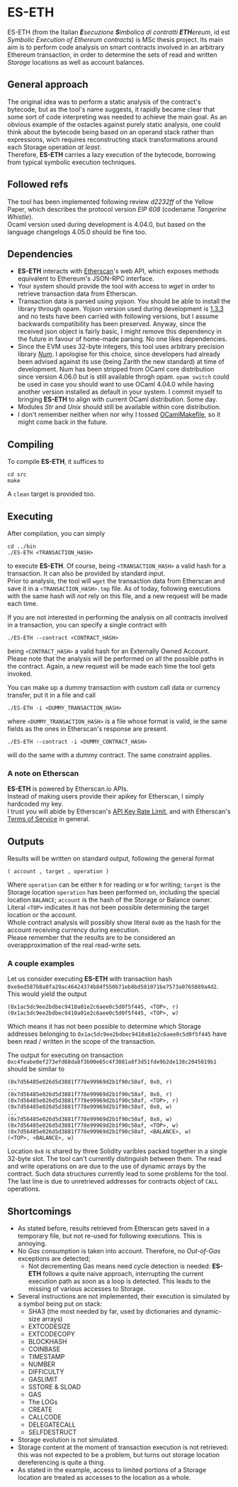 # ES-ETH
ES-ETH (from the Italian _**E**secuzione **S**imbolica di contratti **ETH**ereum_, id est _Symbolic Execution of Ethereum contracts_) is MSc thesis project. Its main aim is to perform code analysis on smart contracts involved in an arbitrary Ethereum transaction, in order to determine the sets of read and written _Storage_ locations as well as account balances.

## General approach
The original idea was to perform a static analysis of the contract's bytecode, but as the tool's name suggests, it rapidly became clear that some sort of code interpreting was needed to achieve the main goal. As an obvious example of the ostacles against purely static analysis, one could think about the bytecode being based on an operand stack rather than expressions, wich requires reconstructing stack transformations around each Storage operation _at least_.  
Therefore, **ES-ETH** carries a lazy execution of the bytecode, borrowing from typical symbolic execution techniques.

## Followed refs
The tool has been implemented following review _d2232ff_ of the Yellow Paper, which describes the protocol version _EIP 608_ (codename _Tangerine Whistle_).  
Ocaml version used during development is 4.04.0, but based on the language changelogs 4.05.0 should be fine too.

## Dependencies
- **ES-ETH** interacts with [Etherscan][1]'s web API, which exposes methods equivalent to Ethereum's JSON-RPC interface.
- Your system should provide the tool with access to _wget_ in order to retrieve transaction data from Etherscan.
- Transaction data is parsed using _yojson_. You should be able to install the library through opam. Yojson version used during development is [1.3.3][2] and no tests have been carried with following versions, but I assume backwards compatibility has been preserved. Anyway, since the received json object is fairly basic, I might remove this dependency in the future in favour of home-made parsing. No one likes dependencies.
- Since the EVM uses 32-byte integers, this tool uses arbitrary precision library _[Num][3]_. I apologise for this choice, since developers had already been advised against its use (being Zarith the new standard) at time of development. Num has been stripped from OCaml core distribution since version 4.06.0 but is still available throgh opam. `opam switch` could be used in case you should want to use OCaml 4.04.0 while having another version installed as default in your system. I commit myself to bringing **ES-ETH** to align with current OCaml distribution. Some day.
- Modules _Str_ and _Unix_ should still be available within core distribution.
- I don't remember neither when nor why I tossed [OCamlMakefile][6], so it might come back in the future.

## Compiling
To compile **ES-ETH**, it suffices to

    cd src
    make

A `clean` target is provided too.

## Executing
After compilation, you can simply

    cd ../bin
    ./ES-ETH <TRANSACTION_HASH>

to execute **ES-ETH**. Of course, being `<TRANSACTION_HASH>` a valid hash for a transaction. It can also be provided by standard input.  
Prior to analysis, the tool will `wget` the transaction data from Etherscan and save it in a `<TRANSACTION_HASH>.tmp` file. As of today, following executions with the same hash will _not_ rely on this file, and a new request will be made each time.

If you are not interested in performing the analysis on all contracts involved in a transaction, you can specify a single contract with

    ./ES-ETH --contract <CONTRACT_HASH>

being `<CONTRACT_HASH>` a valid hash for an Externally Owned Account.  
Please note that the analysis will be performed on all the possible paths in the contract. Again, a new request will be made each time the tool gets invoked.

You can make up a dummy transaction with custom call data or currency transfer, put it in a file and call

    ./ES-ETH -i <DUMMY_TRANSACTION_HASH>

where `<DUMMY_TRANSACTION_HASH>` is a file whose format is valid, ie the same fields as the ones in Etherscan's response are present.

    ./ES-ETH --contract -i <DUMMY_CONTRACT_HASH>

will do the same with a dummy contract. The same constraint applies.

### A note on Etherscan
**ES-ETH** is powered by Etherscan.io APIs.  
Instead of making users provide their apikey for Etherscan, I simply hardcoded my key.  
I trust you will abide by Etherscan's [API Key Rate Limit][4], and with Etherscan's [Terms of Service][5] in general.

## Outputs
Results will be written on standard output, following the general format

    ( account , target , operation )

Where `operation` can be either `R` for reading or `W` for writing; `target` is the Storage location `operation` has been performed on, including the special location `BALANCE`; `account` is the hash of the Storage or Balance owner.  
Literal `<TOP>` indicates it has not been possible determining the target location or the account.  
Whole contract analysis will possibly show literal `0x00` as the hash for the account receiving currency during execution.  
Please remember that the results are to be considered an overapproximation of the real read-write sets.

### A couple examples
Let us consider executing **ES-ETH** with transaction hash `0xe8ed587b8a8fa29ac46424374b84f550b71eb8bd581071be7573a0765889a4d2`. This would yield the output

    (0x1ac5dc9ee2bdbec9410a01e2c6aee0c5d0f5f445, <TOP>, r)
    (0x1ac5dc9ee2bdbec9410a01e2c6aee0c5d0f5f445, <TOP>, w)

Which means it has not been possible to determine which Storage addresses belonging to `0x1ac5dc9ee2bdbec9410a01e2c6aee0c5d0f5f445` have been read / written in the scope of the transaction.

The output for executing on transaction `0xc4feabe0ef273efd68da8f3b00e65c4f3081a8f3d51fde9b2de138c2045019b1` should be similar to

    (0x7d56485e026d5d3881f778e99969d2b1f90c50af, 0x0, r)
    ...
    (0x7d56485e026d5d3881f778e99969d2b1f90c50af, 0x8, r)
    (0x7d56485e026d5d3881f778e99969d2b1f90c50af, <TOP>, r)
    (0x7d56485e026d5d3881f778e99969d2b1f90c50af, 0x0, w)
    ...
    (0x7d56485e026d5d3881f778e99969d2b1f90c50af, 0x8, w)
    (0x7d56485e026d5d3881f778e99969d2b1f90c50af, <TOP>, w)
    (0x7d56485e026d5d3881f778e99969d2b1f90c50af, <BALANCE>, w)
    (<TOP>, <BALANCE>, w)

Location `0x6` is shared by three Solidity varibles packed together in a single 32-byte slot. The tool can't currently distinguish between them.
The read and write operations on <TOP> are due to the use of dynamic arrays by the contract. Such data structures currently lead to some problems for the tool.  
The last line is due to unretrieved addresses for contracts object of `CALL` operations.

## Shortcomings
- As stated before, results retrieved from Etherscan gets saved in a temporary file, but not re-used for following executions. This is annoying.
- No _Gas_ consumption is taken into account. Therefore, no _Out-of-Gas_ exceptions are detected;
  - Not decrementing Gas means need cycle detection is needed: **ES-ETH** follows a quite naive approach, interrupting the current execution path as soon as a loop is detected. This leads to the missing of various accesses to Storage.
- Several instructions are not implemented, their execution is simulated by a symbol being put on stack:
  - SHA3 (the most needed by far, used by dictionaries and dynamic-size arrays)
  - EXTCODESIZE
  - EXTCODECOPY
  - BLOCKHASH
  - COINBASE
  - TIMESTAMP
  - NUMBER
  - DIFFICULTY
  - GASLIMIT
  - SSTORE & SLOAD
  - GAS
  - The LOGs
  - CREATE
  - CALLCODE
  - DELEGATECALL
  - SELFDESTRUCT
- Storage evolution is not simulated.
- Storage content at the moment of transaction execution is not retrieved: this was not expected to be a problem, but turns out storage location dereferencing is quite a thing.
- As stated in the example, access to limited portions of a Storage location are treated as accesses to the location as a whole.

[1]: https://etherscan.io/apis
[2]: https://opam.ocaml.org/packages/yojson/yojson.1.3.3/
[3]: https://caml.inria.fr/pub/docs/manual-ocaml/libnum.html
[4]: https://info.etherscan.com/api-return-errors/
[5]: https://etherscan.io/terms
[6]: http://mmottl.github.io/ocaml-makefile/
